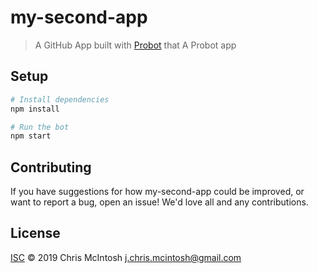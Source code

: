 # my-second-app

> A GitHub App built with [Probot](https://github.com/probot/probot) that A Probot app

## Setup

```sh
# Install dependencies
npm install

# Run the bot
npm start
```

## Contributing

If you have suggestions for how my-second-app could be improved, or want to report a bug, open an issue! We'd love all and any contributions.


## License

[ISC](LICENSE) © 2019 Chris McIntosh <j.chris.mcintosh@gmail.com>
